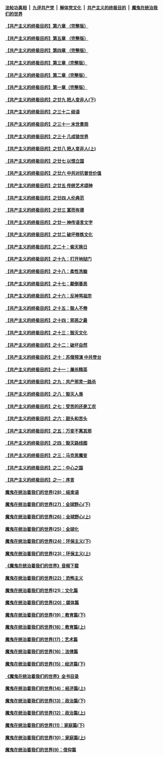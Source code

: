 ####  [法轮功真相](../../../../basic/blob/master/README.md?t=12160526) &nbsp;|&nbsp; [九评共产党](../../../../9ping.md/blob/master/README.md?t=12160526) &nbsp;|&nbsp; [解体党文化](../../../../jtdwh.md/blob/master/README.md?t=12160526)  &nbsp;|&nbsp; [共产主义的终极目的](../../../../gczydzjmd.md/blob/master/README.md?t=12160526) &nbsp;|&nbsp; [魔鬼在统治我们的世界](../../../../mgztzwmdsj.md/blob/master/README.md?t=12160526) 

#### [【共产主义的终极目的】第六章 （完整版）](../pages/nsc422/n11428913.md?t=12160526) 

#### [【共产主义的终极目的】第五章 （完整版）](../pages/nsc422/n11428912.md?t=12160526) 

#### [【共产主义的终极目的】第四章 （完整版）](../pages/nsc422/n11428907.md?t=12160526) 

#### [【共产主义的终极目的】第三章（完整版）](../pages/nsc422/n11428848.md?t=12160526) 

#### [【共产主义的终极目的】第二章（完整版）](../pages/nsc422/n11428831.md?t=12160526) 

#### [【共产主义的终极目的】第一章（完整版）](../pages/nsc422/n11417651.md?t=12160526) 

#### [【共产主义的终极目的】之廿九 把人变非人(下)](../pages/nsc422/n11344140.md?t=12160526) 

#### [【共产主义的终极目的】之三十二 结语](../pages/nsc422/n11360535.md?t=12160526) 

#### [【共产主义的终极目的】之三十一 末世景观](../pages/nsc422/n11351129.md?t=12160526) 

#### [【共产主义的终极目的】之三十 几成狼世界](../pages/nsc422/n11348280.md?t=12160526) 

#### [【共产主义的终极目的】之廿八 把人变非人(上)](../pages/nsc422/n11340492.md?t=12160526) 

#### [【共产主义的终极目的】之廿七 以恨立国](../pages/nsc422/n11336944.md?t=12160526) 

#### [【共产主义的终极目的】之廿六 中共对抗普世价值](../pages/nsc422/n11324785.md?t=12160526) 

#### [【共产主义的终极目的】之廿五 传统艺术颂神](../pages/nsc422/n11296396.md?t=12160526) 

#### [【共产主义的终极目的】之廿四 人伦典范](../pages/nsc422/n11296397.md?t=12160526) 

#### [【共产主义的终极目的】之廿三 富而有德](../pages/nsc422/n11283598.md?t=12160526) 

#### [【共产主义的终极目的】之廿一 神传语言文字](../pages/nsc422/n11263265.md?t=12160526) 

#### [【共产主义的终极目的】之廿二 破坏修炼文化](../pages/nsc422/n11245728.md?t=12160526) 

#### [【共产主义的终极目的】之二十：偷天换日](../pages/nsc422/n11238846.md?t=12160526) 

#### [【共产主义的终极目的】之十九：打开地狱门](../pages/nsc422/n11206376.md?t=12160526) 

#### [【共产主义的终极目的】之十八：柔性洗脑](../pages/nsc422/n11199994.md?t=12160526) 

#### [【共产主义的终极目的】之十七：颠倒善恶](../pages/nsc422/n11179782.md?t=12160526) 

#### [【共产主义的终极目的】之十六：反神骂祖宗](../pages/nsc422/n11166798.md?t=12160526) 

#### [【共产主义的终极目的】之十五：毁人不倦](../pages/nsc422/n11166792.md?t=12160526) 

#### [【共产主义的终极目的】之十四：邪恶之最](../pages/nsc422/n11150249.md?t=12160526) 

#### [【共产主义的终极目的】之十三：毁灭文化](../pages/nsc422/n11135227.md?t=12160526) 

#### [【共产主义的终极目的】之十二：破坏自然](../pages/nsc422/n11135214.md?t=12160526) 

#### [【共产主义的终极目的】之十：苏俄预演 中共登台](../pages/nsc422/n11118424.md?t=12160526) 

#### [【共产主义的终极目的】之十一：屠杀精英](../pages/nsc422/n11118442.md?t=12160526) 

#### [【共产主义的终极目的】之九：共产邪灵一路杀](../pages/nsc422/n11114139.md?t=12160526) 

#### [【共产主义的终极目的】之八：毁灭人类](../pages/nsc422/n11108503.md?t=12160526) 

#### [【共产主义的终极目的】之七：受苦的还是工农](../pages/nsc422/n11101809.md?t=12160526) 

#### [【共产主义的终极目的】之六：甜头和苦头](../pages/nsc422/n11096971.md?t=12160526) 

#### [【共产主义的终极目的】之五：万变不离其邪](../pages/nsc422/n11091285.md?t=12160526) 

#### [【共产主义的终极目的】之四：毁灭路线图](../pages/nsc422/n11086284.md?t=12160526) 

#### [【共产主义的终极目的】之三：马克思魔变](../pages/nsc422/n11061941.md?t=12160526) 

#### [【共产主义的终极目的】之二：中心之国](../pages/nsc422/n11047728.md?t=12160526) 

#### [【共产主义的终极目的】之一：序言](../pages/nsc422/n11086077.md?t=12160526) 

#### [魔鬼在统治着我们的世界(28)：结束语](../pages/nsc422/n10936246.md?t=12160526) 

#### [魔鬼在统治着我们的世界(27)：全球野心(下)](../pages/nsc422/n10928319.md?t=12160526) 

#### [魔鬼在统治着我们的世界(26)：全球野心(上)](../pages/nsc422/n10900318.md?t=12160526) 

#### [魔鬼在统治着我们的世界(25)：全球化](../pages/nsc422/n10788205.md?t=12160526) 

#### [魔鬼在统治着我们的世界(24)：环保主义(下)](../pages/nsc422/n10695307.md?t=12160526) 

#### [魔鬼在统治着我们的世界(23)：环保主义(上)](../pages/nsc422/n10688613.md?t=12160526) 

#### [《魔鬼在统治着我们的世界》音频下载](../pages/nsc422/n10635553.md?t=12160526) 

#### [魔鬼在统治着我们的世界(22)：恐怖主义](../pages/nsc422/n10614727.md?t=12160526) 

#### [魔鬼在统治着我们的世界(21)：文化篇](../pages/nsc422/n10597706.md?t=12160526) 

#### [魔鬼在统治着我们的世界(20)：媒体篇](../pages/nsc422/n10586579.md?t=12160526) 

#### [魔鬼在统治着我们的世界(19)：教育篇(下)](../pages/nsc422/n10564808.md?t=12160526) 

#### [魔鬼在统治着我们的世界(18)：教育篇(上)](../pages/nsc422/n10526970.md?t=12160526) 

#### [魔鬼在统治着我们的世界(17)：艺术篇](../pages/nsc422/n10499093.md?t=12160526) 

#### [魔鬼在统治着我们的世界(16)：法律篇](../pages/nsc422/n10485969.md?t=12160526) 

#### [魔鬼在统治着我们的世界(15)：经济篇(下)](../pages/nsc422/n10469975.md?t=12160526) 

#### [《魔鬼在统治着我们的世界》全书目录](../pages/nsc422/n10464261.md?t=12160526) 

#### [魔鬼在统治着我们的世界(14)：经济篇(上)](../pages/nsc422/n10457370.md?t=12160526) 

#### [魔鬼在统治着我们的世界(13)：政治篇(下)](../pages/nsc422/n10448270.md?t=12160526) 

#### [魔鬼在统治着我们的世界(12)：政治篇(上)](../pages/nsc422/n10444576.md?t=12160526) 

#### [魔鬼在统治着我们的世界(11)：家庭篇(下)](../pages/nsc422/n10440961.md?t=12160526) 

#### [魔鬼在统治着我们的世界(10)：家庭篇(上)](../pages/nsc422/n10435448.md?t=12160526) 

#### [魔鬼在统治着我们的世界(9)：信仰篇](../pages/nsc422/n10432159.md?t=12160526) 

